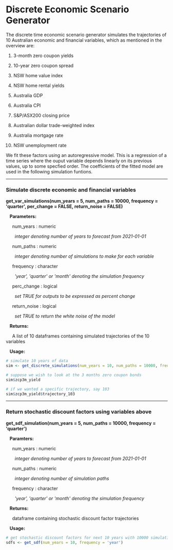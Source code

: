 # Discrete Economic Scenario Generator

The discrete time economic scenario generator simulates the trajectories of 10 Australian 
economic and financial variables, which as mentioned in the overview are: 

1. 3-month zero coupon yields

2. 10-year zero coupon spread 

3. NSW home value index

4. NSW home rental yields

5. Australia GDP

6. Australia CPI 

7. S&P/ASX200 closing price

8. Australian dollar trade-weighted index

9. Australia mortgage rate

10. NSW unemployment rate 

We fit these factors using an autoregressive model. This is a regression of a time series where
the ouput variable depends linearly on its previous values, up to some specfied order. The 
coefficients of the fitted model are used in the following simulation funtions.

---

### Simulate discrete economic and financial variables

**get_var_simulations(num_years = 5, num_paths = 10000, frequency = 'quarter', per_change = FALSE, return_noise = FALSE)**

&nbsp;&nbsp; **Parameters:**

&nbsp;&nbsp;&nbsp;&nbsp; num_years : numeric

&nbsp;&nbsp;&nbsp;&nbsp;&nbsp;&nbsp; *integer denoting number of years to forecast from 2021-01-01*

&nbsp;&nbsp;&nbsp;&nbsp; num_paths : numeric

&nbsp;&nbsp;&nbsp;&nbsp;&nbsp;&nbsp; *integer denoting number of simulations to make for each variable*

&nbsp;&nbsp;&nbsp;&nbsp; frequency : character

&nbsp;&nbsp;&nbsp;&nbsp;&nbsp;&nbsp; *'year', 'quarter' or 'month' denoting the simulation frequency*

&nbsp;&nbsp;&nbsp;&nbsp; perc_change : logical

&nbsp;&nbsp;&nbsp;&nbsp;&nbsp;&nbsp; *set TRUE for outputs to be expressed as percent change*

&nbsp;&nbsp;&nbsp;&nbsp; return_noise : logical 

&nbsp;&nbsp;&nbsp;&nbsp;&nbsp;&nbsp; *set TRUE to return the white noise of the model*

&nbsp;&nbsp; **Returns:**

&nbsp;&nbsp;&nbsp;&nbsp; A list of 10 dataframes containing simulated trajectories of the 10 variables

&nbsp;&nbsp; **Usage:**

```r
# simulate 10 years of data
sim <- get_discrete_simulations(num_years = 10, num_paths = 10000, frequency = 'year')

# suppose we wish to look at the 3 months zero coupon bonds
sim$zcp3m_yield

# if we wanted a specific trajectory, say 103
sim$zcp3m_yield$trajectory_103
```

---

### Return stochastic discount factors using variables above

**get_sdf_simulation(num_years = 5, num_paths = 10000, frequency = 'quarter')**

&nbsp;&nbsp; **Paramters:**

&nbsp;&nbsp;&nbsp;&nbsp; num_years : numeric

&nbsp;&nbsp;&nbsp;&nbsp;&nbsp;&nbsp; *integer denoting number of years to forecast from 2021-01-01*

&nbsp;&nbsp;&nbsp;&nbsp; num_paths : numeric

&nbsp;&nbsp;&nbsp;&nbsp;&nbsp;&nbsp; *integer denoting number of simulation paths*

&nbsp;&nbsp;&nbsp;&nbsp; frequency : character 

&nbsp;&nbsp;&nbsp;&nbsp;&nbsp;&nbsp; *'year', 'quarter' or 'month' denoting the simulation frequency*

&nbsp;&nbsp; **Returns:**

&nbsp;&nbsp;&nbsp;&nbsp; dataframe containing stochastic discount factor trajectories

&nbsp;&nbsp; **Usage:**

```r
# get stochastic discount factors for next 10 years with 10000 simulations 
sdfs <- get_sdf(num_years = 10, frequency = 'year')
```
























